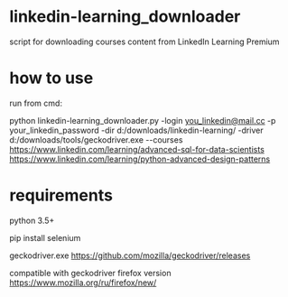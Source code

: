# linkedin-learning_downloader
script for downloading courses content from LinkedIn Learning Premium

# how to use
run from cmd:

python linkedin-learning_downloader.py -login you_linkedin@mail.cc -p your_linkedin_password -dir d:/downloads/linkedin-learning/ -driver d:/downloads/tools/geckodriver.exe --courses https://www.linkedin.com/learning/advanced-sql-for-data-scientists https://www.linkedin.com/learning/python-advanced-design-patterns

# requirements
python 3.5+

pip install selenium

geckodriver.exe https://github.com/mozilla/geckodriver/releases

compatible with geckodriver firefox version https://www.mozilla.org/ru/firefox/new/

